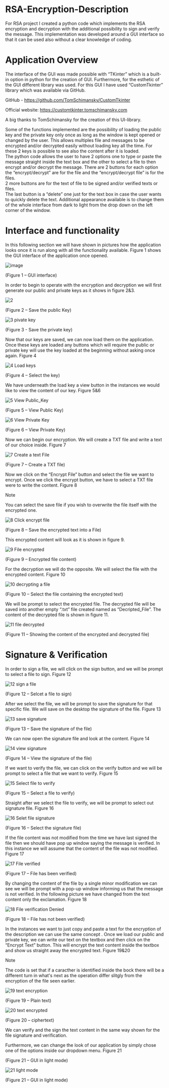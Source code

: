 # RSA-Encryption-Description
For RSA project I created a python code which implements the RSA encryption and decryption with the additional possibility to sign and verify the message. This implementation was developed around a GUI interface so that it can be used also without a clear knowledge of coding.


# Application Overview
The interface of the GUI was made possible with “TKinter” which is a built-in option in python for the creation of GUI. Furthermore, for the esthetic of the GUI different library was used. For this GUI I have used “CustomTkinter” library which was available via GitHub. 

GitHub - https://github.com/TomSchimansky/CustomTkinter

Official website: https://customtkinter.tomschimansky.com

A big thanks to TomSchimansky for the creation of this UI-library.

Some of the functions implemented are the possibility of loading the public key and the private key only once as long as the window is kept opened or changed by the user. This allows multiples file and messages to be encrypted and/or decrypted easily without loading key all the time. For these 2 keys is possible to see also the content after it is loaded.  
The python code allows the user to have 2 options one to type or paste the message straight inside the text box and the other to select a file to then encrypt and/or decrypt the message. There are 2 buttons for each option the “encrypt/decrypt” are for the file and the “encrypt/decrypt file” is for the files.  
2 more buttons are for the text of file to be signed and/or verified texts or files.  
The last button is a “delete” one just for the text box in case the user wants to quickly delete the text. 
Additional appearance available is to change them of the whole interface from dark to light from the drop down on the left corner of the window. 

# Interface and functionality
In this following section we will have shown in pictures how the application looks once it is run along with all the functionality available. Figure 1 shows the GUI interface of the application once opened. 

 ![image](https://github.com/DoronzoNicholas/RSA-Encryption-Description/assets/123806307/0e7a79ce-98a8-4690-a214-4f6e6dfa71f9)

(Figure 1 – GUI interface)


In order to begin to operate with the encryption and decryption we will first generate our public and private keys as it shows in figure 2&3.


![2](https://github.com/DoronzoNicholas/RSA-Encryption-Description/assets/123806307/27e40cde-1786-4823-9d63-6b2a2f4a100f)

(Figure 2 – Save the public Key)

      

  ![3 pivate key](https://github.com/DoronzoNicholas/RSA-Encryption-Description/assets/123806307/23866d39-18c0-48fc-9095-aa707986286f)
                    
(Figure 3 - Save the private key)

Now that our keys are saved, we can now load them on the application. Once these keys are loaded any buttons which will require the public or private key will use the key loaded at the beginning without asking once again. Figure 4


![4 Load keys](https://github.com/DoronzoNicholas/RSA-Encryption-Description/assets/123806307/d8fce053-e5c4-4ff7-8981-dcdbac0ad38e)

(Figure 4 – Select the key)

We have underneath the load key a view button in the instances we would like to view the 
content of our key. Figure 5&6

![5 View Public_Key](https://github.com/DoronzoNicholas/RSA-Encryption-Description/assets/123806307/61e04935-c591-4ad2-9b6e-92250f54a888)

(Figure 5 – View Public Key)


![6 View Private Key](https://github.com/DoronzoNicholas/RSA-Encryption-Description/assets/123806307/86fc29a4-5cd7-41c4-9a04-dca80bafe27c)


(Figure 6 – View Private Key)

Now we can begin our encryption. We will create a TXT file and write a text of our choice inside. Figure 7


![7 Create a text File](https://github.com/DoronzoNicholas/RSA-Encryption-Description/assets/123806307/60fe3d4f-3974-4916-b945-bfa816fa3ee2)

(Figure 7 – Create a TXT file)

Now we click on the “Encrypt File” button and select the file we want to encrypt. Once we click the encrypt button, we have to select a TXT file were to write the content. Figure 8

> [!NOTE] 
> You can select the save file if you wish to overwrite the file itself with the encrypted one.

![8 Click encrypt file](https://github.com/DoronzoNicholas/RSA-Encryption-Description/assets/123806307/fa81eb86-9610-48fc-92a6-724f9b57174a)

(Figure 8 – Save the encrypted text into a File)

This encrypted content will look as it is shown in figure 9.

![9 File encrypted](https://github.com/DoronzoNicholas/RSA-Encryption-Description/assets/123806307/6010de43-51e3-416e-81d2-8ffe03089449)

(Figure 9 – Encrypted file content)

For the decryption we will do the opposite. We will select the file with the encrypted content. Figure 10


![10 decrypting a file](https://github.com/DoronzoNicholas/RSA-Encryption-Description/assets/123806307/7dc5bab0-a052-4052-8c4f-2ae3fa2c99d9)

(Figure 10 – Select the file containing the encrypted text)

We will be prompt to select the encrypted file. The decrypted file will be saved into another empty “.txt” file created named as “Decripted_File”.  The content of the decrypted file is shown in figure 11.


![11 file decrypted](https://github.com/DoronzoNicholas/RSA-Encryption-Description/assets/123806307/8f3b7315-e397-4333-89fd-c2aca248fdab)

(Figure 11 – Showing the content of the encrypted and decrypted file)

# Signature & Verification

In order to sign a file, we will click on the sign button, and we will be prompt to select a file to sign. Figure 12

![12 sign a file](https://github.com/DoronzoNicholas/RSA-Encryption-Description/assets/123806307/661ac53e-66fe-497a-bee6-5120df4f4c3a)

(Figure 12 – Selcet a file to sign)

After we select the file, we will be prompt to save the signature for that specific file. We will save on the desktop the signature of the file. Figure 13


![13 save signature](https://github.com/DoronzoNicholas/RSA-Encryption-Description/assets/123806307/6311544b-261c-4974-a47c-c70ef1b8ff98)

(Figure 13 – Save the signature of the file)

We can now open the signature file and look at the content. Figure 14

![14 view signature](https://github.com/DoronzoNicholas/RSA-Encryption-Description/assets/123806307/623f0030-4057-43e1-abd2-83f4ca3dd443)

(Figure 14 – View the signature of the file)

If we want to verify the file, we can click on the verify button and we will be prompt to select a file that we want to verify. Figure 15 

![15 Select file to verify](https://github.com/DoronzoNicholas/RSA-Encryption-Description/assets/123806307/2bd91c61-61ef-4205-9bb3-432f056b77bd)

(Figure 15 – Select a file to verify)

Straight after we select the file to verify, we will be prompt to select out signature file.
Figure 16

![16 Selet file signature](https://github.com/DoronzoNicholas/RSA-Encryption-Description/assets/123806307/c68b2bd1-e9e1-4d8f-803e-adcfb058d7e5)

(Figure 16 – Select the signature file)


If the file content was not modified from the time we have last signed the file then we should have pop up window saying the message is verified. In this instance we will assume that the content of the file was not modified. Figure 17

![17 File verified](https://github.com/DoronzoNicholas/RSA-Encryption-Description/assets/123806307/164733b1-19d3-4f39-bdde-18c611c29a53)

(Figure 17 – File has been verified)


By changing the content of the file by a single minor modification we can see we will be prompt with a pop-up window informing us that the message is not verified. In the following picture we have changed from the text content only the exclamation. Figure 18

![18 File verification Denied](https://github.com/DoronzoNicholas/RSA-Encryption-Description/assets/123806307/b403754d-6adc-4d65-9fba-d0786d441a8d)

(Figure 18 – File has not been verified)

In the instances we want to just copy and paste a text for the encryption of the description we can use the same concept . Once we load our public and private key, we can write our text on the textbox and then click on the “Encrypt Text” button. This will encrypt the text content inside the textbox and show us straight away the encrypted text. Figure 19&20

> [!NOTE] 
> The code is set that if a caracther is identified inside the bock there will be a different turn in what's next as the operation differ slitgly from the encryption of the file seen earlier. 


![19 text encryption](https://github.com/DoronzoNicholas/RSA-Encryption-Description/assets/123806307/7ec9ffef-240d-47f7-a8cd-b0b22eec573c)

(Figure 19 – Plain text)                                                     


![20 text encrypted](https://github.com/DoronzoNicholas/RSA-Encryption-Description/assets/123806307/572de6dc-bfaa-414c-bbf6-012c0326545b)

(Figure 20 – ciphertext)

We can verify and the sign the text content in the same way shown for the file signature and verification. 


Furthermore, we can change the look of our application by simply chose one of the options inside our dropdown menu. Figure 21 

(Figure 21 – GUI in light mode)


![21 light mode](https://github.com/DoronzoNicholas/RSA-Encryption-Description/assets/123806307/9db97dbf-7c3b-422b-b1e9-d46731e5ac5d)

(Figure 21 – GUI in light mode)


























































